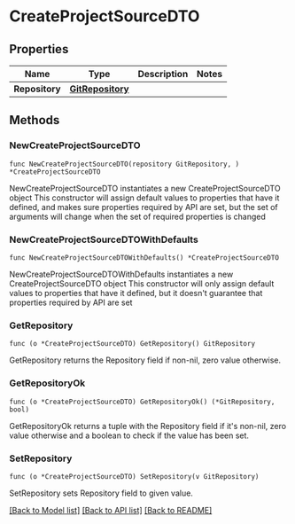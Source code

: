 # CreateProjectSourceDTO

## Properties

Name | Type | Description | Notes
------------ | ------------- | ------------- | -------------
**Repository** | [**GitRepository**](GitRepository.md) |  | 

## Methods

### NewCreateProjectSourceDTO

`func NewCreateProjectSourceDTO(repository GitRepository, ) *CreateProjectSourceDTO`

NewCreateProjectSourceDTO instantiates a new CreateProjectSourceDTO object
This constructor will assign default values to properties that have it defined,
and makes sure properties required by API are set, but the set of arguments
will change when the set of required properties is changed

### NewCreateProjectSourceDTOWithDefaults

`func NewCreateProjectSourceDTOWithDefaults() *CreateProjectSourceDTO`

NewCreateProjectSourceDTOWithDefaults instantiates a new CreateProjectSourceDTO object
This constructor will only assign default values to properties that have it defined,
but it doesn't guarantee that properties required by API are set

### GetRepository

`func (o *CreateProjectSourceDTO) GetRepository() GitRepository`

GetRepository returns the Repository field if non-nil, zero value otherwise.

### GetRepositoryOk

`func (o *CreateProjectSourceDTO) GetRepositoryOk() (*GitRepository, bool)`

GetRepositoryOk returns a tuple with the Repository field if it's non-nil, zero value otherwise
and a boolean to check if the value has been set.

### SetRepository

`func (o *CreateProjectSourceDTO) SetRepository(v GitRepository)`

SetRepository sets Repository field to given value.



[[Back to Model list]](../README.md#documentation-for-models) [[Back to API list]](../README.md#documentation-for-api-endpoints) [[Back to README]](../README.md)


